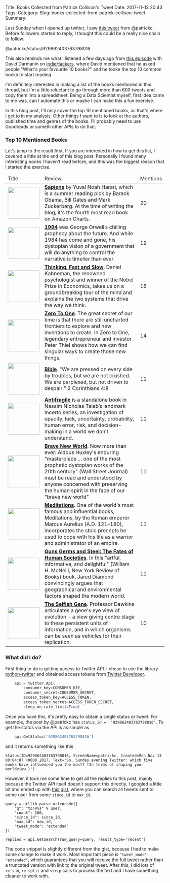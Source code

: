 Title: Books Collected from Patrick Collison's Tweet
Date: 2017-11-13 20:43
Tags:
Category:
Slug: books-collected-from-patrick-collison-tweet
Summary:


Last Sunday when I opened up twitter, I saw [this tweet](https://twitter.com/patrickc/status/929862403763798016) from @patrickc.  Before followers started to reply, I thought this could be a really nice chain to follow.

@patrickc/status/929862403763798016

This also reminds me what I listened a few days ago from [this episode](https://www.indiehackers.com/podcast/036-david-darmanin-of-hotjar) with David Darmanin on [IndieHackers](https://www.indiehackers.com), where David mentioned that he asked people "What's your favourite 10 books?" and he tooke the top 10 common books to start reading.

I'm definitely interested in making a list of the books mentioned in this thread, but I'm a little reluctant to go through more than 600 tweets and copy them into a spreadsheet. Being a Data Scientist myself, first idea came to me was, can I automate this or maybe I can make this a fun exercise.

In this blog post, I'll only cover the top 10 mentioned books, as that's where I get to in my analysis. Other things I want to is to look at the authors, published time and genres of the books. I'll probably need to use Goodreads or someth other APIs to do that.

### Top 10 Mentioned Books

Let's jump to the result first. If you are interested in how to get this list, I covered a little at the end of this blog post. Personally I found many interesting books I haven't read before, and this was the biggest reason that I started the exercise.

<table class="table table-bordered">
  <tr>
   <thead>
     <td> Title </td>
     <td> Review </td>
     <td> Mentions </td>
   </thead>
  <td>
    <a href="https://www.amazon.com/Sapiens-Humankind-Yuval-Noah-Harari/dp/0062316095&tag=traintest06-20"> <img src="https://images-na.ssl-images-amazon.com/images/I/51zJS6PmxbL._SX333_BO1,204,203,200_.jpg" height="100" /> </a>
  </td>
  <td> <b><a href="https://www.amazon.com/Sapiens-Humankind-Yuval-Noah-Harari/dp/0062316095&tag=traintest06-20">Sapiens</a></b> by Yuval Noah Harari, which is a summer reading pick by Barack Obama, Bill Gates and Mark Zuckerberg. At the time of writing the blog, it's the fourth most read book on Amazon Charts.
  </td>
  <td> 20 </td>
  </tr>
  <tr>
    <td> 
      <a href="https://www.amazon.com/1984-Signet-Classics-George-Orwell/dp/0451524934&tag=traintest06-20"> <img src="https://images-na.ssl-images-amazon.com/images/I/31l24hBKHaL._SX280_BO1,204,203,200_.jpg" height="100" /> </a>
    </td>
    <td>
      <b><a href="https://www.amazon.com/1984-Signet-Classics-George-Orwell/dp/0451524934&tag=traintest06-20">1984</a></b> was George Orwell’s chilling prophecy about the future. And while 1984 has come and gone, his dystopian vision of a government that will do anything to control the narrative is timelier than ever.
    </td>
    <td> 19 </td>
  </tr>
  
  <tr>
    <td> 
      <a href="https://www.amazon.com/Thinking-Fast-Slow-Daniel-Kahneman/dp/0374533555&tag=traintest06-20"> <img src="https://images-na.ssl-images-amazon.com/images/I/41RtytNpsfL._SX332_BO1,204,203,200_.jpg" height="100" /> </a>
    </td>
    <td> 
      <b><a href="https://www.amazon.com/Thinking-Fast-Slow-Daniel-Kahneman/dp/0374533555&tag=traintest06-20">Thinking, Fast and Slow</a></b>.  Daniel Kahneman, the renowned psychologist and winner of the Nobel Prize in Economics, takes us on a groundbreaking tour of the mind and explains the two systems that drive the way we think. 
    </td>
    <td> 16 </td>
  </tr>
  
  <tr>
    <td> 
      <a href="https://www.amazon.com/Zero-One-Notes-Startups-Future/dp/0804139296&tag=traintest06-20"> <img src="https://images-na.ssl-images-amazon.com/images/I/41puRJbtwkL._SX331_BO1,204,203,200_.jpg" height="100" /> </a>
    </td>
    <td>
      <b><a href="https://www.amazon.com/Zero-One-Notes-Startups-Future/dp/0804139296&tag=traintest06-20">Zero To One</a></b>. The great secret of our time is that there are still uncharted frontiers to explore and new inventions to create. In Zero to One, legendary entrepreneur and investor Peter Thiel shows how we can find singular ways to create those new things.
    </td>
    <td> 14 </td>
  </tr>
  
  <tr>
    <td> 
      <a href="https://www.amazon.com/Holy-Bible-New-Living-Translation/dp/1414309473&tag=traintest06-20"> <img src="https://images-na.ssl-images-amazon.com/images/I/41h7kSsaYdL._SX324_BO1,204,203,200_.jpg" height="100" /> </a>
    </td>
    <td> 
      <b><a href="https://www.amazon.com/Holy-Bible-New-Living-Translation/dp/1414309473&tag=traintest06-20">Bible</a></b>. "We are pressed on every side by troubles, but we are not crushed. We are perplexed, but not driven to despair." 2 Corinthians 4:8
    </td>
    <td> 11 </td>
  </tr>
  
  <tr>
    <td> 
      <a href="https://www.amazon.com/Sapiens-Humankind-Yuval-Noah-Harari/dp/0062316095&tag=traintest06-20"> <img src="https://images-na.ssl-images-amazon.com/images/I/41D%2BJAzx5rL._SX329_BO1,204,203,200_.jpg" height="100" /> </a>
    </td>
    <td>
      <b><a href="https://www.amazon.com/Sapiens-Humankind-Yuval-Noah-Harari/dp/0062316095&tag=traintest06-20">Antifragile</a></b> is a standalone book in Nassim Nicholas Taleb’s landmark Incerto series, an investigation of opacity, luck, uncertainty, probability, human error, risk, and decision-making in a world we don’t understand.
    </td>
    <td> 11 </td>
  </tr>
  
  <tr>
    <td> 
      <a href="https://www.amazon.com/Brave-New-World-Aldous-Huxley/dp/0060850523&tag=traintest06-20"> <img src="https://images-na.ssl-images-amazon.com/images/I/41l%2B4UobkRL._SX325_BO1,204,203,200_.jpg" height="100" /> </a>
    </td>
    <td> 
      <b><a href="https://www.amazon.com/Brave-New-World-Aldous-Huxley/dp/0060850523&tag=traintest06-20">Brave New World</a></b>. Now more than ever: Aldous Huxley's enduring "masterpiece ... one of the most prophetic dystopian works of the 20th century" (Wall Street Journal) must be read and understood by anyone concerned with preserving the human spirit in the face of our "brave new world"
    </td>
    <td> 11 </td>
  </tr>
  
  <tr>
    <td> 
      <a href="https://www.amazon.com/Meditations-Thrift-Editions-Marcus-Aurelius/dp/048629823X&tag=traintest06-20"> <img src="https://images-na.ssl-images-amazon.com/images/I/51B7EclqLBL._SX311_BO1,204,203,200_.jpg" height="100" /> </a>
    </td>
    <td> 
      <b><a href="https://www.amazon.com/Meditations-Thrift-Editions-Marcus-Aurelius/dp/048629823X&tag=traintest06-20">Meditations</a></b>. One of the world's most famous and influential books, Meditations, by the Roman emperor Marcus Aurelius (A.D. 121–180), incorporates the stoic precepts he used to cope with his life as a warrior and administrator of an empire. 
    </td>
    <td> 11 </td>
  </tr>
  
  <tr>
    <td> 
      <a href="https://www.amazon.com/Guns-Germs-Steel-Fates-Societies/dp/0393354326&tag=traintest06-20"> <img src="https://images-na.ssl-images-amazon.com/images/I/5101H2lhtXL._SX329_BO1,204,203,200_.jpg" height="100" /> </a>
    </td>
    <td> 
      <b><a href="https://www.amazon.com/Guns-Germs-Steel-Fates-Societies/dp/0393354326&tag=traintest06-20">Guns Germs and Steel: The Fates of Human Societies</a></b>. In this "artful, informative, and delightful" (William H. McNeill, New York Review of Books) book, Jared Diamond convincingly argues that geographical and environmental factors shaped the modern world. 
    </td>
    <td> 11 </td>
  </tr>
  
  <tr>
    <td> 
      <a href="https://www.amazon.com/Selfish-Gene-Anniversary-Landmark-Science/dp/0198788606&tag=traintest06-20"> <img src="https://images-na.ssl-images-amazon.com/images/I/41BSMHjI39L._SX327_BO1,204,203,200_.jpg" height="100" /> </a>
    </td>
    <td> 
      <b><a href="https://www.amazon.com/Selfish-Gene-Anniversary-Landmark-Science/dp/0198788606&tag=traintest06-20">The Selfish Gene</a></b>. Professor Dawkins articulates a gene's eye view of evolution - a view giving centre stage to these persistent units of information, and in which organisms can be seen as vehicles for their replication.
    </td>
    <td> 10 </td>
  </tr>
</table>

### What did I do?
First thing to do is getting access to Twitter API. I chose to use the library [python-twitter](https://github.com/bear/python-twitter) and obtained access tokens from [Twitter Developer](https://developer.twitter.com/). 

```python
    api = twitter.Api(
        consumer_key=CONSUMER_KEY,
        consumer_secret=CONSUMER_SECRET,
        access_token_key=ACCESS_TOKEN,
        access_token_secret=ACCESS_TOKEN_SECRET,
        sleep_on_rate_limit=True)
```
Once you have this, it's pretty easy to obtain a single status or tweet. For example, the post by @patrickc has `status_id =  '929862403763798016'`. To get the status via the API is as simple as

```python
    api.GetStatus('929862403763798016') 
```

and it returns something like this
```
Status(ID=929862403763798016, ScreenName=patrickc, Created=Mon Nov 13 00:04:07 +0000 2017, Text='So, Sunday evening Twitter: which five books have influenced you the most? (In terms of shaping your worldview.)')
```
However, it took me some time to get all the replies to this post, mainly because the Twitter API itself doesn't support this directly. I googled a little bit and ended up with [this gist](https://gist.github.com/edsu/54e6f7d63df3866a87a15aed17b51eaf), where you can search all tweets sent to some user from some `since_id` to `max_id`.

```
query = urllib.parse.urlencode({
    "q": "to:@%s" % user,
    "count": 100,
    "since_id": since_id,
    "max_id": max_id,
    "tweet_mode": "extended"
})

replies = api.GetSearch(raw_query=query, result_type='recent')
```
The code snippet is slightly different from the gist, because I had to make some change to make it work. Most important piece is `"tweet_mode": "extended"`, which guarantees that you will receive the full tweet rather than a truncated version with link to the original tweet. After this, I did lots of `re.sub`, `re.split` and `strip` calls to process the text and I have something cleaner to work with.
